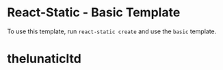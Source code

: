# React-Static - Basic Template

To use this template, run `react-static create` and use the `basic` template.
# thelunaticltd
